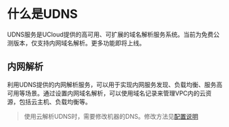 # 什么是UDNS

UDNS服务是UCloud提供的高可用、可扩展的域名解析服务系统。当前为免费公测版本，仅支持内网域名解析。更多功能即将上线。

## 内网解析

利用UDNS提供的内网解析服务，可以用于实现内网服务发现、负载均衡、服务高可用等场景。通过设置内网域名解析，可以使用域名记录来管理VPC内的云资源，包括云主机、负载均衡等。
 
>  使用云解析UDNS时，需要修改机器的DNS。修改方法见[配置说明](https://docs.ucloud.cn/udns/intro/config) 


